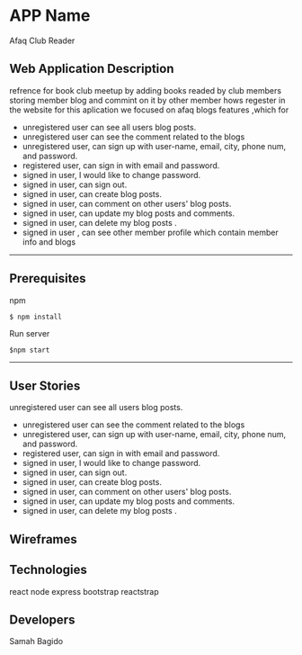 # APP Name

Afaq Club Reader 

## Web Application Description 
 refrence for book club meetup by adding books readed by club members storing member blog and commint on it by other member hows regester in the website 
for this aplication we focused on afaq blogs features ,which for 
- unregistered user can  see all users blog posts.
- unregistered user can see the comment related to the blogs 
- unregistered user, can sign up with user-name, email, city, phone num,  and          password.
- registered user, can sign in with email and password.
- signed in user, I would like to change password.
- signed in user, can sign out.
- signed in user, can create blog posts.
- signed in user, can comment on other users' blog posts.
- signed in user, can update my blog posts and comments.
- signed in user, can delete my blog posts .
- signed in user , can see other member profile which contain member info and blogs 


---
## Prerequisites

npm  
```
$ npm install
```

Run server
```
$npm start
```

---
## User Stories
unregistered user can  see all users blog posts.
- unregistered user can see the comment related to the blogs 
- unregistered user, can sign up with user-name, email, city, phone num,  and password.
- registered user, can sign in with email and password.
- signed in user, I would like to change password.
- signed in user, can sign out.
- signed in user, can create blog posts.
- signed in user, can comment on other users' blog posts.
- signed in user, can update my blog posts and comments.
- signed in user, can delete my blog posts .


## Wireframes

## Technologies
react 
node express 
bootstrap 
reactstrap 


## Developers
Samah Bagido

